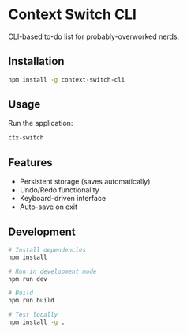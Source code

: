 # Context Switch CLI

CLI-based to-do list for probably-overworked nerds.

## Installation

```bash
npm install -g context-switch-cli
```

## Usage

Run the application:

```bash
ctx-switch
```

## Features

- Persistent storage (saves automatically)
- Undo/Redo functionality
- Keyboard-driven interface
- Auto-save on exit

## Development

```bash
# Install dependencies
npm install

# Run in development mode
npm run dev

# Build
npm run build

# Test locally
npm install -g .
```
